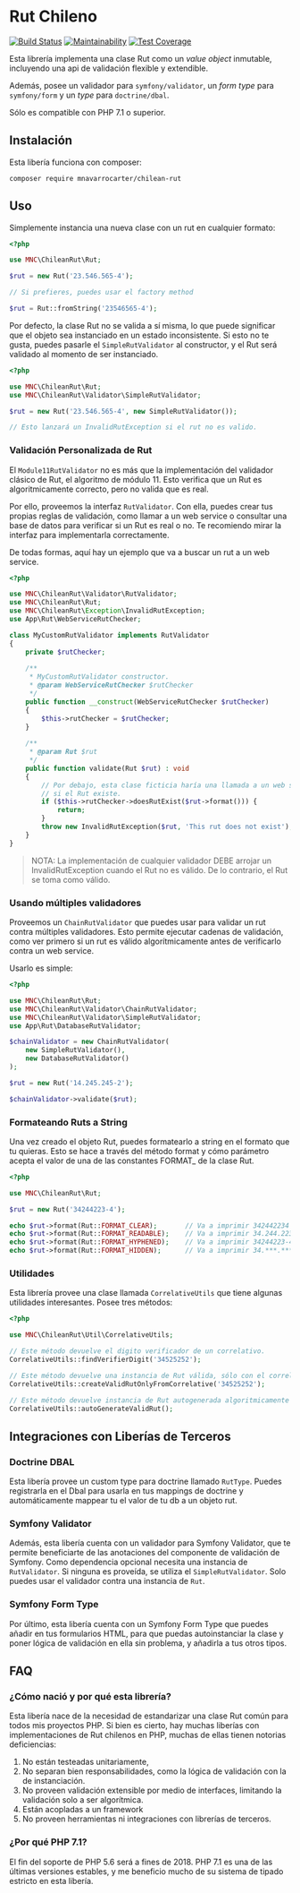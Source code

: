 Rut Chileno
===========

[![Build Status](https://travis-ci.org/mnavarrocarter/chilean-rut.svg?branch=master)](https://travis-ci.org/mnavarrocarter/chilean-rut)
[![Maintainability](https://api.codeclimate.com/v1/badges/c93bd4d894722c404cfd/maintainability)](https://codeclimate.com/github/mnavarrocarter/chilean-rut/maintainability)
[![Test Coverage](https://api.codeclimate.com/v1/badges/c93bd4d894722c404cfd/test_coverage)](https://codeclimate.com/github/mnavarrocarter/chilean-rut/test_coverage)

Esta librería implementa una clase Rut como un *value object* inmutable, incluyendo
una api de validación flexible y extendible. 

Además, posee un validador para `symfony/validator`, un *form type* para `symfony/form`
y un *type* para `doctrine/dbal`. 

Sólo es compatible con PHP 7.1 o superior.

## Instalación

Esta libería funciona con composer:

```
composer require mnavarrocarter/chilean-rut
```

## Uso
Simplemente instancia una nueva clase con un rut en cualquier formato:

```php
<?php

use MNC\ChileanRut\Rut;

$rut = new Rut('23.546.565-4');

// Si prefieres, puedes usar el factory method

$rut = Rut::fromString('23546565-4');
```

Por defecto, la clase Rut no se valida a sí misma, lo que puede significar que
el objeto sea instanciado en un estado inconsistente. Si esto no te gusta, puedes pasarle
el `SimpleRutValidator` al constructor, y el Rut será validado al momento de ser instanciado.

```php
<?php

use MNC\ChileanRut\Rut;
use MNC\ChileanRut\Validator\SimpleRutValidator;

$rut = new Rut('23.546.565-4', new SimpleRutValidator());

// Esto lanzará un InvalidRutException si el rut no es valido.
```

### Validación Personalizada de Rut
El `Module11RutValidator` no es más que la implementación del validador clásico de Rut,
el algoritmo de módulo 11. Esto verifica que un Rut es algoritmicamente correcto, pero 
no valida que es real.

Por ello, proveemos la interfaz `RutValidator`. Con ella, puedes crear tus propias
reglas de validación, como llamar a un web service o consultar una base de datos
para verificar si un Rut es real o no. Te recomiendo mirar la interfaz para
implementarla correctamente.

De todas formas, aquí hay un ejemplo que va a buscar un rut a un web service.

```php
<?php

use MNC\ChileanRut\Validator\RutValidator;
use MNC\ChileanRut\Rut;
use MNC\ChileanRut\Exception\InvalidRutException;
use App\Rut\WebServiceRutChecker;

class MyCustomRutValidator implements RutValidator
{
    private $rutChecker;
    
    /**
     * MyCustomRutValidator constructor.
     * @param WebServiceRutChecker $rutChecker
     */
    public function __construct(WebServiceRutChecker $rutChecker) 
    {
        $this->rutChecker = $rutChecker;
    }
    
    /**
     * @param Rut $rut
     */
    public function validate(Rut $rut) : void
    {
        // Por debajo, esta clase ficticia haría una llamada a un web service preguntando
        // si el Rut existe.
        if ($this->rutChecker->doesRutExist($rut->format())) {
            return;
        }
        throw new InvalidRutException($rut, 'This rut does not exist');
    }
}

```

> NOTA: La implementación de cualquier validador DEBE arrojar un InvalidRutException cuando
el Rut no es válido. De lo contrario, el Rut se toma como válido.

### Usando múltiples validadores
Proveemos un `ChainRutValidator` que puedes usar para validar un rut contra múltiples
validadores. Esto permite ejecutar cadenas de validación, como ver primero si un rut es
válido algorítmicamente antes de verificarlo contra un web service.

Usarlo es simple:

```php
<?php

use MNC\ChileanRut\Rut;
use MNC\ChileanRut\Validator\ChainRutValidator;
use MNC\ChileanRut\Validator\SimpleRutValidator;
use App\Rut\DatabaseRutValidator;

$chainValidator = new ChainRutValidator(
    new SimpleRutValidator(),
    new DatabaseRutValidator()
);

$rut = new Rut('14.245.245-2');

$chainValidator->validate($rut);
```

### Formateando Ruts a String

Una vez creado el objeto Rut, puedes formatearlo a string en el formato que tu quieras.
Esto se hace a través del método format y cómo parámetro acepta el valor
de una de las constantes FORMAT_ de la clase Rut.

```php
<?php

use MNC\ChileanRut\Rut;

$rut = new Rut('34244223-4');

echo $rut->format(Rut::FORMAT_CLEAR);       // Va a imprimir 342442234
echo $rut->format(Rut::FORMAT_READABLE);    // Va a imprimir 34.244.223-4
echo $rut->format(Rut::FORMAT_HYPHENED);    // Va a imprimir 34244223-4
echo $rut->format(Rut::FORMAT_HIDDEN);      // Va a imprimir 34.***.***-4
```

### Utilidades
Esta librería provee una clase llamada `CorrelativeUtils` que tiene algunas utilidades
interesantes. Posee tres métodos:

```php
<?php

use MNC\ChileanRut\Util\CorrelativeUtils;

// Este método devuelve el digito verificador de un correlativo.
CorrelativeUtils::findVerifierDigit('34525252');

// Este método devuelve una instancia de Rut válida, sólo con el correlativo.
CorrelativeUtils::createValidRutOnlyFromCorrelative('34525252');

// Este método devuelve instancia de Rut autogenerada algoritmicamente válida.
CorrelativeUtils::autoGenerateValidRut();
```

## Integraciones con Liberías de Terceros

### Doctrine DBAL
Esta libería provee un custom type para doctrine llamado `RutType`. Puedes registrarla
en el Dbal para usarla en tus mappings de doctrine y automáticamente mappear tu
el valor de tu db a un objeto rut.

### Symfony Validator
Además, esta libería cuenta con un validador para Symfony Validator, que te 
permite beneficiarte de las anotaciones del componente de validación de Symfony.
Como dependencia opcional necesita una instancia de `RutValidator`. Si ninguna es proveída,
se utiliza el `SimpleRutValidator`. Solo puedes usar el validador contra una instancia de `Rut`.

### Symfony Form Type
Por último, esta libería cuenta con un Symfony Form Type que puedes añadir en tus
formularios HTML, para que puedas autoinstanciar la clase y poner lógica de 
validación en ella sin problema, y añadirla a tus otros tipos.

## FAQ

### ¿Cómo nació y por qué esta librería?
Esta libería nace de la necesidad de estandarizar una clase Rut común para todos mis proyectos
PHP.
Si bien es cierto, hay muchas liberías con implementaciones de Rut chilenos en PHP,
muchas de ellas tienen notorias deficiencias:

1. No están testeadas unitariamente,
2. No separan bien responsabilidades, como la lógica de validación con la de instanciación.
3. No proveen validación extensible por medio de interfaces, limitando la validación
solo a ser algorítmica.
4. Están acopladas a un framework
5. No proveen herramientas ni integraciones con librerías de terceros.

### ¿Por qué PHP 7.1?
El fin del soporte de PHP 5.6 será a fines de 2018. PHP 7.1 es una de las últimas
versiones estables, y me beneficio mucho de su sistema de tipado estricto en esta libería.

